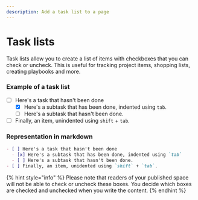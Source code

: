 ```yaml
---
description: Add a task list to a page
---
```


# Task lists

Task lists allow you to create a list of items with checkboxes that you can check or uncheck. This is useful for tracking project items, shopping lists, creating playbooks and more.

### Example of a task list

* [ ] Here's a task that hasn't been done
  * [x] Here's a subtask that has been done, indented using `tab`.
  * [ ] Here's a subtask that hasn't been done.
* [ ] Finally, an item, unindented using `shift` + `tab`.

### Representation in markdown

```markdown
- [ ] Here's a task that hasn't been done
  - [x] Here's a subtask that has been done, indented using `tab`
  - [ ] Here's a subtask that hasn't been done.
- [ ] Finally, an item, unidented using `shift` + `tab`.
```

{% hint style="info" %}
Please note that readers of your published space will not be able to check or uncheck these boxes. You decide which boxes are checked and unchecked when you write the content.
{% endhint %}
